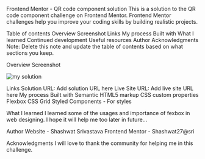 Frontend Mentor - QR code component solution
This is a solution to the QR code component challenge on Frontend Mentor. Frontend Mentor challenges help you improve your coding skills by building realistic projects.

Table of contents
Overview
Screenshot
Links
My process
Built with
What I learned
Continued development
Useful resources
Author
Acknowledgments
Note: Delete this note and update the table of contents based on what sections you keep.

Overview
Screenshot

![my solution](https://user-images.githubusercontent.com/99991947/178573725-a9982d0e-a929-4900-97e6-84ebfdcd2e01.jpg)




Links
Solution URL: Add solution URL here
Live Site URL: Add live site URL here
My process
Built with
Semantic HTML5 markup
CSS custom properties
Flexbox
CSS Grid
Styled Components - For styles


What I learned
I learned some of the usages and importance of fexbox in web designing.
I hope it will help me too later in future...




Author
Website - Shashwat Srivastava
Frontend Mentor - Shashwat27@sri



Acknowledgments
I will love to thank the community for helping me in this challenge.

